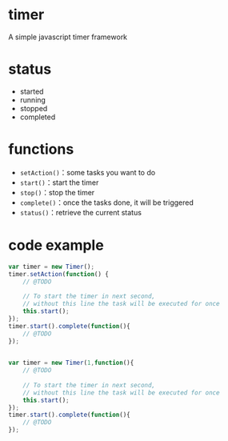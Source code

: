 # timer
A simple javascript timer framework

# status 
 * started
 * running
 * stopped
 * completed

# functions
 * `setAction()`：some tasks you want to do
 * `start()`：start the timer
 * `stop()`：stop the timer
 * `complete()`：once the tasks done, it will be triggered
 * `status()`：retrieve the current status

# code example
```javascript
var timer = new Timer();
timer.setAction(function() {
	// @TODO
	
	// To start the timer in next second, 
	// without this line the task will be executed for once
	this.start();
});
timer.start().complete(function(){
	// @TODO
});
	
```
```javascript
var timer = new Timer(1,function(){
	// @TODO
		  
	// To start the timer in next second, 
	// without this line the task will be executed for once
	this.start();
});
timer.start().complete(function(){
	// @TODO
});


```
